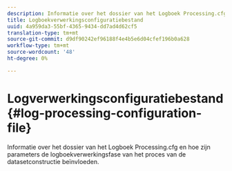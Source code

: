 ```yaml
---
description: Informatie over het dossier van het Logboek Processing.cfg en hoe zijn parameters de logboekverwerkingsfase van het proces van de datasetconstructie beïnvloeden.
title: Logboekverwerkingsconfiguratiebestand
uuid: 4a959da3-55bf-4365-9434-dd7ad4d62cf5
translation-type: tm+mt
source-git-commit: d9df90242ef96188f4e4b5e6d04cfef196b0a628
workflow-type: tm+mt
source-wordcount: '48'
ht-degree: 0%

---
```



# Logverwerkingsconfiguratiebestand{#log-processing-configuration-file}

Informatie over het dossier van het Logboek Processing.cfg en hoe zijn parameters de logboekverwerkingsfase van het proces van de datasetconstructie beïnvloeden.

